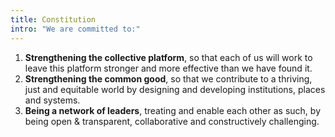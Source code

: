```yaml
---
title: Constitution
intro: "We are committed to:"
---
```

  
1. **Strengthening the collective platform**, so that each of us will work to leave
   this platform stronger and more effective than we have found it.
1. **Strengthening the common good**, so that we contribute to a thriving, just and
   equitable world by designing and developing institutions, places and systems.
1. **Being a network of leaders**, treating and enable each other as such, by being
   open & transparent, collaborative and constructively challenging.

